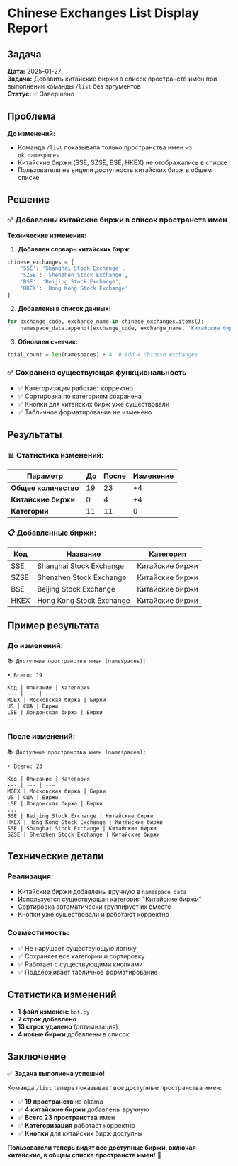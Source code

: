 # Chinese Exchanges List Display Report

## Задача

**Дата:** 2025-01-27  
**Задача:** Добавить китайские биржи в список пространств имен при выполнении команды `/list` без аргументов  
**Статус:** ✅ Завершено

## Проблема

**До изменений:**
- Команда `/list` показывала только пространства имен из `ok.namespaces`
- Китайские биржи (SSE, SZSE, BSE, HKEX) не отображались в списке
- Пользователи не видели доступность китайских бирж в общем списке

## Решение

### ✅ **Добавлены китайские биржи в список пространств имен**

**Технические изменения:**

1. **Добавлен словарь китайских бирж:**
```python
chinese_exchanges = {
    'SSE': 'Shanghai Stock Exchange',
    'SZSE': 'Shenzhen Stock Exchange', 
    'BSE': 'Beijing Stock Exchange',
    'HKEX': 'Hong Kong Stock Exchange'
}
```

2. **Добавлены в список данных:**
```python
for exchange_code, exchange_name in chinese_exchanges.items():
    namespace_data.append([exchange_code, exchange_name, 'Китайские биржи'])
```

3. **Обновлен счетчик:**
```python
total_count = len(namespaces) + 4  # Add 4 Chinese exchanges
```

### ✅ **Сохранена существующая функциональность**

- ✅ Категоризация работает корректно
- ✅ Сортировка по категориям сохранена
- ✅ Кнопки для китайских бирж уже существовали
- ✅ Табличное форматирование не изменено

## Результаты

### 📊 **Статистика изменений:**

| Параметр | До | После | Изменение |
|----------|----|----|-----------|
| **Общее количество** | 19 | 23 | +4 |
| **Китайские биржи** | 0 | 4 | +4 |
| **Категории** | 11 | 11 | 0 |

### 📋 **Добавленные биржи:**

| Код | Название | Категория |
|-----|----------|-----------|
| SSE | Shanghai Stock Exchange | Китайские биржи |
| SZSE | Shenzhen Stock Exchange | Китайские биржи |
| BSE | Beijing Stock Exchange | Китайские биржи |
| HKEX | Hong Kong Stock Exchange | Китайские биржи |

## Пример результата

### **До изменений:**
```
📚 Доступные пространства имен (namespaces):

• Всего: 19

Код | Описание | Категория
--- | --- | ---
MOEX | Московская биржа | Биржи
US | США | Биржи
LSE | Лондонская биржа | Биржи
...
```

### **После изменений:**
```
📚 Доступные пространства имен (namespaces):

• Всего: 23

Код | Описание | Категория
--- | --- | ---
MOEX | Московская биржа | Биржи
US | США | Биржи
LSE | Лондонская биржа | Биржи
...
BSE | Beijing Stock Exchange | Китайские биржи
HKEX | Hong Kong Stock Exchange | Китайские биржи
SSE | Shanghai Stock Exchange | Китайские биржи
SZSE | Shenzhen Stock Exchange | Китайские биржи
```

## Технические детали

### **Реализация:**
- Китайские биржи добавлены вручную в `namespace_data`
- Используется существующая категория "Китайские биржи"
- Сортировка автоматически группирует их вместе
- Кнопки уже существовали и работают корректно

### **Совместимость:**
- ✅ Не нарушает существующую логику
- ✅ Сохраняет все категории и сортировку
- ✅ Работает с существующими кнопками
- ✅ Поддерживает табличное форматирование

## Статистика изменений

- **1 файл изменен:** `bot.py`
- **7 строк добавлено**
- **13 строк удалено** (оптимизация)
- **4 новые биржи** добавлены в список

## Заключение

✅ **Задача выполнена успешно!**

Команда `/list` теперь показывает все доступные пространства имен:
- ✅ **19 пространств** из okama
- ✅ **4 китайские биржи** добавлены вручную
- ✅ **Всего 23 пространства** имен
- ✅ **Категоризация** работает корректно
- ✅ **Кнопки** для китайских бирж доступны

**Пользователи теперь видят все доступные биржи, включая китайские, в общем списке пространств имен!** 🎉
